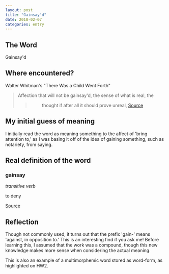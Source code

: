 ```yaml
---
layout: post
title: "Gainsay'd"
date: 2018-02-07
categories: entry
---
```

## The Word
Gainsay'd

## Where encountered?
Walter Whitman's "There Was a Child Went Forth"

> Affection that will not be gainsay'd, the sense of what is real, the 
>>         thought if after all it should prove unreal, 
[Source](https://www.poets.org/poetsorg/poem/there-was-child-went-forth-every-day)

## My initial guess of meaning
I initially read the word as meaning something to the affect of 'bring attention to,' as I was basing it off of the idea of gaining something, such as notariety, from saying.
## Real definition of the word
### gainsay
*transitive verb*

to deny

[Source](http://www.oed.com/view/Entry/76085?rskey=8ZGpnJ&result=2&isAdvanced=false#eid)

## Reflection
Though not commonly used, it turns out that the prefix 'gain-' means 'against, in opposition to.' This is an interesting find if you ask me! Before learning this, I assumed that the work was a compound, though this new knowledge makes more sense when considering the actual meaning.

This is also an example of a multimorphemic word stored as word-form, as highlighted on HW2.
